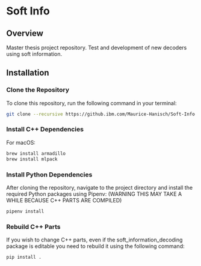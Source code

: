 # Soft Info 

## Overview
Master thesis project repository. Test and development of new decoders using soft information.


## Installation

### Clone the Repository
To clone this repository, run the following command in your terminal:
```bash
git clone --recursive https://github.ibm.com/Maurice-Hanisch/Soft-Info.git
```

### Install C++ Dependencies
For macOS:
```bash
brew install armadillo
brew install mlpack
```


### Install Python Dependencies
After cloning the repository, navigate to the project directory and install the required Python packages using Pipenv: (WARNING THIS MAY TAKE A WHILE BECAUSE C++ PARTS ARE COMPILED)
```bash
pipenv install
```

### Rebuild C++ Parts
If you wish to change C++ parts, even if the soft_information_decoding package is editable you need to rebuild it using the following command:
```bash
pip install .
```